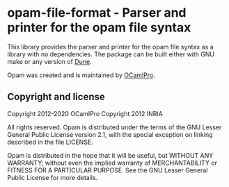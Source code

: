 # opam-file-format - Parser and printer for the opam file syntax

This library provides the parser and printer for the opam file syntax as a
library with no dependencies. The package can be built either with GNU make
or any version of [Dune](https://dune.build).

Opam was created and is maintained by [OCamlPro](http://www.ocamlpro.com).

## Copyright and license

Copyright 2012-2020 OCamlPro
Copyright 2012 INRIA

All rights reserved. Opam is distributed under the terms of the GNU Lesser
General Public License version 2.1, with the special exception on linking
described in the file LICENSE.

Opam is distributed in the hope that it will be useful, but WITHOUT ANY
WARRANTY; without even the implied warranty of MERCHANTABILITY or FITNESS FOR A
PARTICULAR PURPOSE. See the GNU Lesser General Public License for more details.
